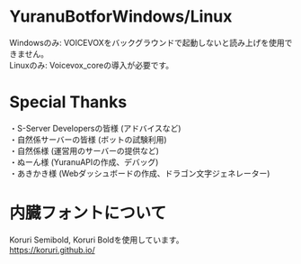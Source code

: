 # YuranuBotforWindows/Linux
Windowsのみ: VOICEVOXをバックグラウンドで起動しないと読み上げを使用できません。<br>
Linuxのみ: Voicevox_coreの導入が必要です。

# Special Thanks
・S-Server Developersの皆様 (アドバイスなど)<br>
・自然係サーバーの皆様 (ボットの試験利用)<br>
・自然係様 (運営用のサーバーの提供など)<br>
・ぬーん様 (YuranuAPIの作成、デバッグ)<br>
・あきかき様 (Webダッシュボードの作成、ドラゴン文字ジェネレーター)<br>

# 内臓フォントについて
Koruri Semibold, Koruri Boldを使用しています。<br>
https://koruri.github.io/
